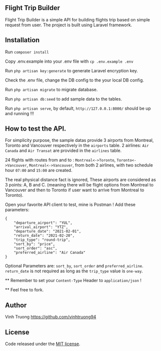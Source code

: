
## Flight Trip Builder

Flight Trip Builder is a simple API for building flights trip based on simple request from user.
The project is built using Laravel framework.

## Installation
Run ```composer install```

Copy .env.example into your .env file with ```cp .env.example .env```

Run ```php artisan key:generate``` to generate Laravel encryption key.

Check the .env file, change the DB config to the your local DB config.

Run ```php artisan migrate``` to migrate database. 

Run ```php artisan db:seed``` to add sample data to the tables. 

Run ```php artisan serve```, by default, ```http://127.0.0.1:8000/``` should be up and running !!!

## How to test the API. 

For simplicity purpose, the sample datas provide 3 airports from Montreal, Toronto and Vancouver respectively in the `airports` table. 2 airlines: `Air Canada` and `Air Transat` are provided in the `airlines` table. 

24 flights with routes from and to : `Montreal<->Toronto`, `Toronto<->Vancouver`, `Montreal<->Vancouver`, from both 2 airlines, with two schedule hour `07:00` and `15:00` are created.

The real physical distance fact is ignored, These airports are considered as 3 points: A, B and C. (meaning there will be flight options from Montreal to Vancouver and then to Toronto if user want to arrive from Montreal to Toronto).

Open your favorite API client to test, mine is Postman ! Add these parameters: 
```
{
    "departure_airport": "YUL",
    "arrival_airport": "YTZ",
    "departure_date": "2021-02-01",
    "return_date": "2021-02-20",
    "trip_type": "round-trip",
    "sort_by": "price",
    "sort_order": "asc",
    "preferred_airline": "Air Canada"
}

```
Optional Parameters are: `sort_by`, `sort_order` and `preferred_airline`. `return_date` is not required as long as the `trip_type` value is `one-way`.

** Remember to set your `Content-Type` Header to `application/json` !

** Feel free to fork. 
## Author
Vinh Truong
https://github.com/vinhtruong94

## License

Code released under the [MIT license](https://opensource.org/licenses/MIT).
